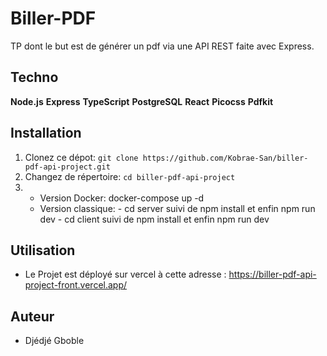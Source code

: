 # Biller-PDF

TP dont le but est de générer un pdf via une API REST faite avec Express.

## Techno

**Node.js**
**Express**
**TypeScript**
**PostgreSQL**
**React**
**Picocss**
**Pdfkit**

## Installation

1. Clonez ce dépot: `git clone https://github.com/Kobrae-San/biller-pdf-api-project.git`
2. Changez de répertoire: `cd biller-pdf-api-project`
3. - Version Docker: docker-compose up -d
   - Version classique: - cd server suivi de npm install et enfin npm run dev - cd client suivi de npm install et enfin npm run dev

## Utilisation

- Le Projet est déployé sur vercel à cette adresse : https://biller-pdf-api-project-front.vercel.app/

## Auteur

- Djédjé Gboble
